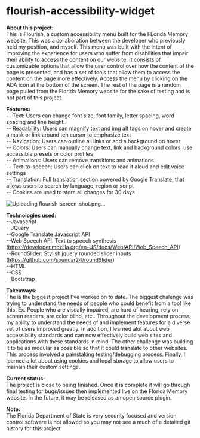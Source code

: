 # flourish-accessibility-widget

<b>About this project:</b><br/> 
This is Flourish, a custom accessibility menu built for the FLorida Memory website. This was a collaboration between the developer who previously held my position, and myself. This menu was built with the intent of improving the experience for users who suffer from disabilities that impair their ability to access the content on our website. It consists of customizable options that allow the user control over how the content of the page is presented, and has a set of tools that allow them to access the content on the page more effectively. Access the menu by clicking on the ADA icon at the bottom of the screen. The rest of the page is a random page pulled from the Florida Memory website for the sake of testing and is not part of this project.

<b>Features:</b><br/> 
-- Text: Users can change font size, font family, letter spacing, word spacing and line height.<br/>
-- Readability: Users can magnify text and img alt tags on hover and create a mask or link around teh cursor to emphasize text<br/>
-- Navigation: Users can outline all links or add a background on hover<br/>
-- Colors: Users can manually change text, link and background colors, use accessible presets or color profiles<br/>
-- Animations: Users can remove transitions and animations<br/>
-- Text-to-speech: Users can click on text to read it aloud and edit voice settings<br/>
-- Translation: Full translation section powered by Google Translate, that allows users to search by language, region or script <br/>
-- Cookies are used to store all changes for 30 days<br/>

![Uploading flourish-screen-shot.png…]()


<b>Technologies used:</b><br/> 
--Javascript<br/>
--JQuery<br/>
--Google Translate Javascript API<br/>
--Web Speech API: Text to speech synthesis (<a>https://developer.mozilla.org/en-US/docs/Web/API/Web_Speech_API</a>)<br/>
--RoundSlider: Stylish jquery rounded slider inputs (<a>https://github.com/soundar24/roundSlider</a>)<br/>
--HTML<br/>
--CSS<br/>
--Bootstrap<br/>

<b>Takeaways:</b><br/> 
The is the biggest project I've worked on to date. The biggest chalenge was trying to understand the needs of people who could benefit from a tool like this. Ex. People who are visually impaired, are hard of hearing, rely on screen readers, are color blind, etc.. Throughout the development process, my ability to understand the needs of and implement features for a diverse set of users improved greatly. In addition, I learned alot about web accessibility standards and can now effectively build web sites and applications with these standards in mind. The other challenge was building it to be as modular as possible so that it could translate to other websites. This process involved a painstaking testing/debugging process. Finally, I learned a lot about using cookies and local storage to allow users to mainain their custom settings.

<b>Current status:</b><br/> 
The project is close to being finished. Once it is complete it will go through final testing for bugs/issues then implemented live on the Florida Memory website. In the future, it may be released as an open source plugin.

<b>Note:</b><br/> 
The Florida Department of State is very security focused and version control software is not allowed so you may not see a much of a detailed git history for this project.

